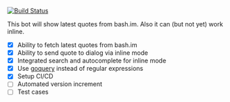 [![Build Status](https://travis-ci.com/Neur0toxine/bash.im-telegram-bot.svg?branch=master)](https://travis-ci.com/Neur0toxine/bash.im-telegram-bot)

This bot will show latest quotes from bash.im. Also it can (but not yet) work inline.  
- [x] Ability to fetch latest quotes from bash.im  
- [x] Ability to send quote to dialog via inline mode  
- [x] Integrated search and autocomplete for inline mode
- [x] Use [goquery](https://github.com/PuerkitoBio/goquery) instead of regular expressions
- [x] Setup CI/CD
- [ ] Automated version increment
- [ ] Test cases